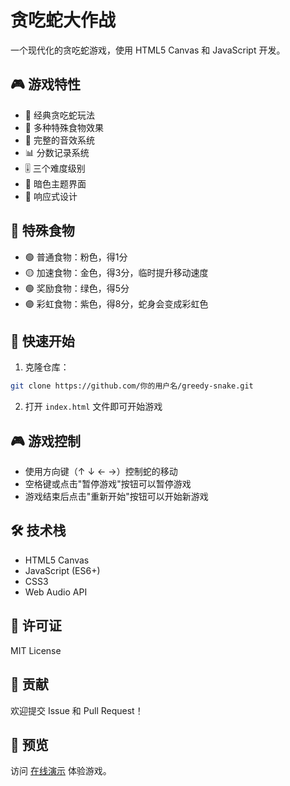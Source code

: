 # 贪吃蛇大作战

一个现代化的贪吃蛇游戏，使用 HTML5 Canvas 和 JavaScript 开发。

## 🎮 游戏特性

- 🎯 经典贪吃蛇玩法
- 🌈 多种特殊食物效果
- 🎵 完整的音效系统
- 📊 分数记录系统
- 🎚️ 三个难度级别
- 🌙 暗色主题界面
- 📱 响应式设计

## 🎯 特殊食物

- 🟢 普通食物：粉色，得1分
- 🟡 加速食物：金色，得3分，临时提升移动速度
- 🟢 奖励食物：绿色，得5分
- 🟣 彩虹食物：紫色，得8分，蛇身会变成彩虹色

## 🚀 快速开始

1. 克隆仓库：
```bash
git clone https://github.com/你的用户名/greedy-snake.git
```

2. 打开 `index.html` 文件即可开始游戏

## 🎮 游戏控制

- 使用方向键（↑ ↓ ← →）控制蛇的移动
- 空格键或点击"暂停游戏"按钮可以暂停游戏
- 游戏结束后点击"重新开始"按钮可以开始新游戏

## 🛠️ 技术栈

- HTML5 Canvas
- JavaScript (ES6+)
- CSS3
- Web Audio API

## 📝 许可证

MIT License

## 👏 贡献

欢迎提交 Issue 和 Pull Request！

## 🎨 预览

访问 [在线演示](https://你的用户名.github.io/greedy-snake) 体验游戏。 
